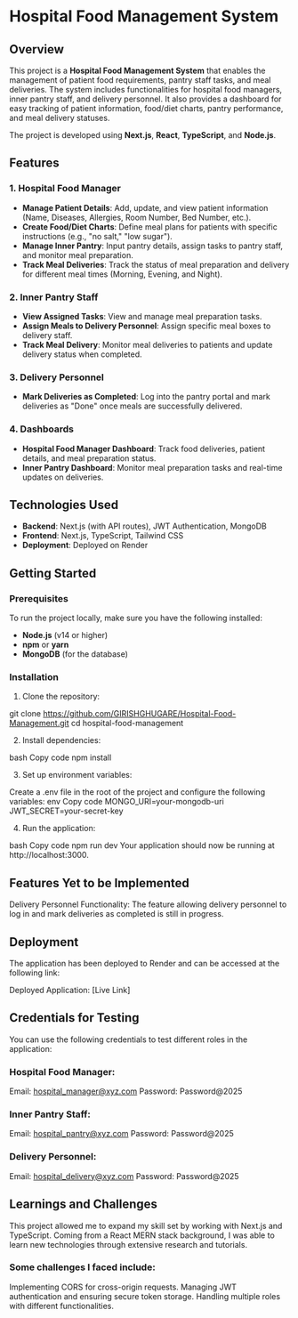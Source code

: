 # Hospital Food Management System

## Overview

This project is a **Hospital Food Management System** that enables the management of patient food requirements, pantry staff tasks, and meal deliveries. The system includes functionalities for hospital food managers, inner pantry staff, and delivery personnel. It also provides a dashboard for easy tracking of patient information, food/diet charts, pantry performance, and meal delivery statuses.

The project is developed using **Next.js**, **React**, **TypeScript**, and **Node.js**.

## Features

### 1. **Hospital Food Manager**
- **Manage Patient Details**: Add, update, and view patient information (Name, Diseases, Allergies, Room Number, Bed Number, etc.).
- **Create Food/Diet Charts**: Define meal plans for patients with specific instructions (e.g., "no salt," "low sugar").
- **Manage Inner Pantry**: Input pantry details, assign tasks to pantry staff, and monitor meal preparation.
- **Track Meal Deliveries**: Track the status of meal preparation and delivery for different meal times (Morning, Evening, and Night).

### 2. **Inner Pantry Staff**
- **View Assigned Tasks**: View and manage meal preparation tasks.
- **Assign Meals to Delivery Personnel**: Assign specific meal boxes to delivery staff.
- **Track Meal Delivery**: Monitor meal deliveries to patients and update delivery status when completed.

### 3. **Delivery Personnel**
- **Mark Deliveries as Completed**: Log into the pantry portal and mark deliveries as "Done" once meals are successfully delivered.

### 4. **Dashboards**
- **Hospital Food Manager Dashboard**: Track food deliveries, patient details, and meal preparation status.
- **Inner Pantry Dashboard**: Monitor meal preparation tasks and real-time updates on deliveries.

## Technologies Used

- **Backend**: Next.js (with API routes), JWT Authentication, MongoDB
- **Frontend**: Next.js, TypeScript, Tailwind CSS
- **Deployment**: Deployed on Render
  
## Getting Started

### Prerequisites

To run the project locally, make sure you have the following installed:
- **Node.js** (v14 or higher)
- **npm** or **yarn**
- **MongoDB** (for the database)

### Installation

1. Clone the repository:

git clone https://github.com/GIRISHGHUGARE/Hospital-Food-Management.git
cd hospital-food-management

2. Install dependencies:

bash
Copy code
npm install

3. Set up environment variables:

Create a .env file in the root of the project and configure the following variables:
env
Copy code
MONGO_URI=your-mongodb-uri
JWT_SECRET=your-secret-key

4. Run the application:

bash
Copy code
npm run dev
Your application should now be running at http://localhost:3000.

## Features Yet to be Implemented
Delivery Personnel Functionality: The feature allowing delivery personnel to log in and mark deliveries as completed is still in progress.

## Deployment
The application has been deployed to Render and can be accessed at the following link:

Deployed Application: [Live Link]

## Credentials for Testing
You can use the following credentials to test different roles in the application:

### Hospital Food Manager:

Email: hospital_manager@xyz.com
Password: Password@2025

### Inner Pantry Staff:

Email: hospital_pantry@xyz.com
Password: Password@2025

### Delivery Personnel:

Email: hospital_delivery@xyz.com
Password: Password@2025

## Learnings and Challenges
This project allowed me to expand my skill set by working with Next.js and TypeScript. Coming from a React MERN stack background, I was able to learn new technologies through extensive research and tutorials.

### Some challenges I faced include:

Implementing CORS for cross-origin requests.
Managing JWT authentication and ensuring secure token storage.
Handling multiple roles with different functionalities.
